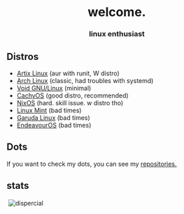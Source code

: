 <h1 align="center">welcome.</h1>
<h3 align="center">linux enthusiast</h3>

## Distros
- [Artix Linux](https://artixlinux.org) (aur with runit, W distro)
- [Arch Linux](https://archlinux.org) (classic, had troubles with systemd)
- [Void GNU/Linux](https://voidlinux.org) (minimal)
- [CachyOS](https://cachyos.org) (good distro, recommended)
- [NixOS](https://nixos.org) (hard. skill issue. w distro tho)
- [Linux Mint](https://linuxmint.com) (bad times)
- [Garuda Linux](https://garudalinux.org) (bad times)
- [EndeavourOS](https://endeavouros.com) (bad times)

## Dots
If you want to check my dots, you can see my [repositories.](https://github.com/dispercial?tab=repositories)

## stats

<p>&nbsp;<img align="center" src="https://github-readme-stats.vercel.app/api?username=dispercial&show_icons=true&locale=en" alt="dispercial" /></p>
